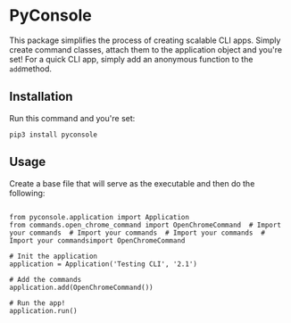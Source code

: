 # PyConsole

This package simplifies the process of creating scalable CLI apps. Simply create command classes, attach them to the application object and you're set! For a quick CLI app, simply add an anonymous function to the `add`method.

## Installation

Run this command and you're set:

```
pip3 install pyconsole
```

## Usage

Create a base file that will serve as the executable and then do the following:

```

from pyconsole.application import Application
from commands.open_chrome_command import OpenChromeCommand  # Import your commands  # Import your commands  # Import your commands  # Import your commandsimport OpenChromeCommand

# Init the application
application = Application('Testing CLI', '2.1')

# Add the commands
application.add(OpenChromeCommand())

# Run the app!
application.run()
```
